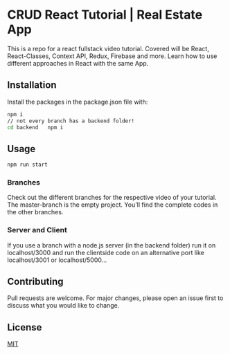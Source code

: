 # CRUD React Tutorial | Real Estate App

This is a repo for a react fullstack video tutorial. Covered will be React, React-Classes, Context API, Redux, Firebase and more. Learn how to use different approaches in React with the same App.

## Installation

Install the packages in the package.json file with:

```bash
npm i
// not every branch has a backend folder!
cd backend   npm i
```

## Usage

```javascript
npm run start
```

### Branches

Check out the different branches for the respective video of your tutorial.
The master-branch is the empty project. You'll find the complete codes in the other branches.

### Server and Client

If you use a branch with a node.js server (in the backend folder) run it on localhost/3000 and run the clientside code on an alternative port like localhost/3001 or localhost/5000...

## Contributing

Pull requests are welcome. For major changes, please open an issue first to discuss what you would like to change.

## License

[MIT](https://choosealicense.com/licenses/mit/)
